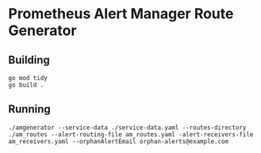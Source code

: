 # Prometheus Alert Manager Route Generator


## Building

```shell
go mod tidy
go build .
```

## Running

```shell
./amgenerator --service-data ./service-data.yaml --routes-directory ./am_routes --alert-routing-file am_routes.yaml -alert-receivers-file am_receivers.yaml --orphanAlertEmail orphan-alerts@example.com
```
